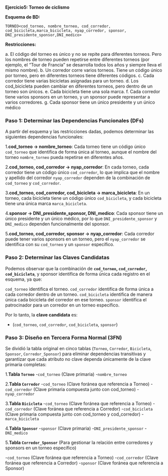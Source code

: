 **Ejercicio5: Torneo de ciclismo**

**Esquema de BD:**

`TORNEO<cod_torneo, nombre_torneo, cod_corredor, cod_bicicleta,marca_bicicleta, nyap_corredor, sponsor, DNI_presidente_sponsor,DNI_medico>`

**Restricciones:**

a. El código del torneo es único y no se repite para diferentes torneos. Pero los nombres de
torneo pueden repetirse entre diferentes torneos (por ejemplo, el “Tour de Francia” se
desarrolla todos los años y siempre lleva el mismo nombre).
b. Un corredor corre varios torneos. Tiene un código único por torneo, pero en diferentes
torneos tiene diferentes códigos.
c. Cada corredor tiene varias bicicletas asignadas para un torneo.
d. Los cod_bicicleta pueden cambiar en diferentes torneos, pero dentro de un torneo son
únicos.
e. Cada bicicleta tiene una sola marca.
f. Cada corredor tiene varios sponsors en un torneo, y un sponsor puede representar a
varios corredores.
g. Cada sponsor tiene un único presidente y un único médico

### Paso 1: Determinar las Dependencias Funcionales (DFs)

A partir del esquema y las restricciones dadas, podemos determinar las siguientes dependencias funcionales:

1.**cod_torneo -> nombre_torneo**: Cada torneo tiene un código único `cod_torneo` que identifica de forma única al torneo, aunque el nombre del torneo `nombre_torneo` pueda repetirse en diferentes años.

2.**cod_torneo, cod_corredor -> nyap_corredor**: En cada torneo, cada corredor tiene un código único `cod_corredor`, lo que implica que el nombre y apellido del corredor `nyap_corredor` dependen de la combinación de `cod_torneo` y `cod_corredor`.

3.**cod_torneo, cod_corredor, cod_bicicleta -> marca_bicicleta**: En un torneo, cada bicicleta tiene un código único `cod_bicicleta`, y cada bicicleta tiene una única marca `marca_bicicleta`.

4.**sponsor -> DNI_presidente_sponsor, DNI_medico**: Cada sponsor tiene un único presidente y un único médico, por lo que `DNI_presidente_sponsor` y `DNI_medico` dependen funcionalmente del sponsor.

5.**cod_torneo, cod_corredor, sponsor -> nyap_corredor**: Cada corredor puede tener varios sponsors en un torneo, pero el `nyap_corredor` se identifica con su `cod_torneo` y un `sponsor` específico.

### Paso 2: Determinar las Claves Candidatas

Podemos observar que la combinación de **`cod_torneo`, `cod_corredor`, `cod_bicicleta`**, y sponsor identifica de forma única cada registro en el esquema, ya que:

`cod_torneo` identifica el torneo.
`cod_corredor` identifica de forma única a cada corredor dentro de un torneo.
`cod_bicicleta` identifica de manera única cada bicicleta del corredor en ese torneo.
`sponsor` identifica el patrocinador para un corredor en un torneo específico.

Por lo tanto, la **clave candidata** es:

- (`cod_torneo`, `cod_corredor`, `cod_bicicleta`, `sponsor`)


### Paso 3: Diseño en Tercera Forma Normal (3FN)

Se dividió la tabla original en cinco tablas (`Torneo`, `Corredor`, `Bicicleta`, `Sponsor`, `Corredor_Sponsor`) para eliminar dependencias transitivas y garantizar que cada atributo no clave dependa únicamente de la clave primaria completas:

1.**Tabla `Torneo`**
-`cod_torneo` (Clave primaria)
-`nombre_torneo`

2.**Tabla `Corredor`**
-`cod_torneo` (Clave foránea que referencia a Torneo)
-`cod_corredor` (Clave primaria compuesta junto con cod_torneo)
-`nyap_corredor`

3.**Tabla `Bicicleta`**
-`cod_torneo` (Clave foránea que referencia a Torneo)
-`cod_corredor` (Clave foránea que referencia a Corredor)
-`cod_bicicleta` (Clave primaria compuesta junto con cod_torneo y cod_corredor)
-`marca_bicicleta`

4.**Tabla `Sponsor`**
-`sponsor` (Clave primaria)
-`DNI_presidente_sponsor`
-`DNI_medico`

5.**Tabla `Corredor_Sponsor`** (Para gestionar la relación entre corredores y sponsors en un torneo específico)

-`cod_torneo` (Clave foránea que referencia a Torneo)
-`cod_corredor` (Clave foránea que referencia a Corredor)
-`sponsor` (Clave foránea que referencia a Sponsor)
